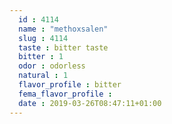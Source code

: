 ```yaml
---
  id : 4114
  name : "methoxsalen"
  slug : 4114
  taste : bitter taste
  bitter : 1
  odor : odorless
  natural : 1
  flavor_profile : bitter
  fema_flavor_profile : 
  date : 2019-03-26T08:47:11+01:00
---
```



